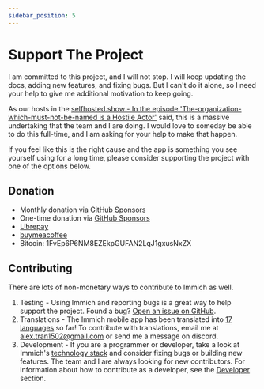 ```yaml
---
sidebar_position: 5
---
```


# Support The Project

I am committed to this project, and I will not stop. I will keep updating the docs, adding new features, and fixing bugs. But I can't do it alone, so I need your help to give me additional motivation to keep going.

As our hosts in the [selfhosted.show - In the episode 'The-organization-which-must-not-be-named is a Hostile Actor'](https://selfhosted.show/79?t=1418) said, this is a massive undertaking that the team and I are doing. I would love to someday be able to do this full-time, and I am asking for your help to make that happen.

If you feel like this is the right cause and the app is something you see yourself using for a long time, please consider supporting the project with one of the options below.

## Donation

- Monthly donation via [GitHub Sponsors](https://github.com/sponsors/immich-app)
- One-time donation via [GitHub Sponsors](https://github.com/sponsors/immich-app?frequency=one-time)
- [Librepay](https://liberapay.com/alex.tran1502/)
- [buymeacoffee](https://www.buymeacoffee.com/altran1502)
- Bitcoin: 1FvEp6P6NM8EZEkpGUFAN2LqJ1gxusNxZX

## Contributing

There are lots of non-monetary ways to contribute to Immich as well.

1. Testing - Using Immich and reporting bugs is a great way to help support the project. Found a bug? [Open an issue on GitHub][github-issue].
1. Translations - The Immich mobile app has been translated into [17 languages][github-langs] so far! To contribute with translations, email me at alex.tran1502@gmail.com or send me a message on discord.
1. Development - If you are a programmer or developer, take a look at Immich's [technology stack](/docs/developer/architecture.mdx) and consider fixing bugs or building new features. The team and I are always looking for new contributors. For information about how to contribute as a developer, see the [Developer](/docs/developer/architecture.mdx) section.

[github-issue]: https://github.com/immich-app/immich/issues/new/choose
[github-langs]: https://github.com/immich-app/immich/tree/main/mobile/assets/i18n
